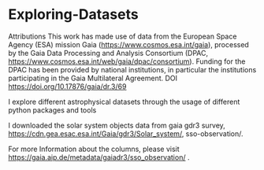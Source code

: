 # Exploring-Datasets
Attributions
This work has made use of data from the European Space Agency (ESA) mission Gaia (https://www.cosmos.esa.int/gaia), processed by the Gaia Data Processing and Analysis Consortium (DPAC, https://www.cosmos.esa.int/web/gaia/dpac/consortium). Funding for the DPAC has been provided by national institutions, in particular the institutions participating in the Gaia Multilateral Agreement.
DOI https://doi.org/10.17876/gaia/dr.3/69

I explore different astrophysical datasets through the usage of different python packages and tools

I downloaded the solar system objects data from gaia gdr3 survey, https://cdn.gea.esac.esa.int/Gaia/gdr3/Solar_system/, sso-observation/.

For more Information about the columns, please visit https://gaia.aip.de/metadata/gaiadr3/sso_observation/ .
